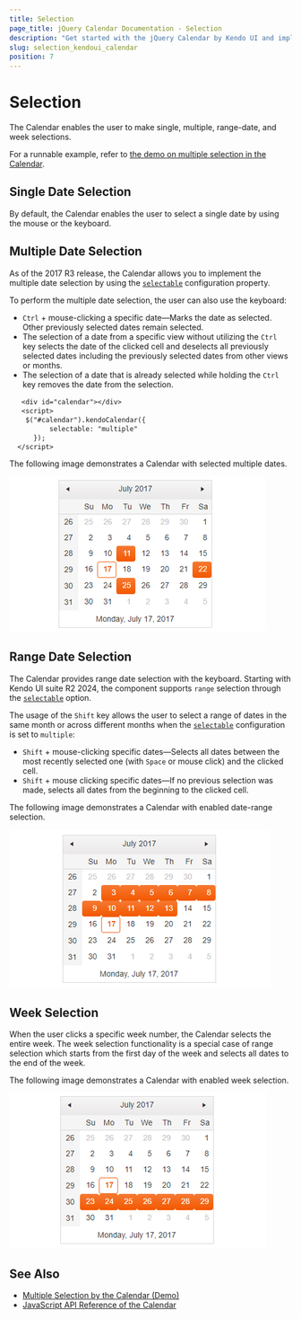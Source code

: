 ```yaml
---
title: Selection
page_title: jQuery Calendar Documentation - Selection
description: "Get started with the jQuery Calendar by Kendo UI and implement single, multiple, range-date, and week selections."
slug: selection_kendoui_calendar
position: 7
---
```


# Selection

The Calendar enables the user to make single, multiple, range-date, and week selections.

For a runnable example, refer to [the demo on multiple selection in the Calendar](https://demos.telerik.com/kendo-ui/calendar/selection).

## Single Date Selection

By default, the Calendar enables the user to select a single date by using the mouse or the keyboard.

## Multiple Date Selection

As of the 2017 R3 release, the Calendar allows you to implement the multiple date selection by using the [`selectable`](/api/javascript/ui/calendar/configuration/selectable) configuration property.

To perform the multiple date selection, the user can also use the keyboard:

* `Ctrl` + mouse-clicking a specific date&mdash;Marks the date as selected. Other previously selected dates remain selected.
* The selection of a date from a specific view without utilizing the `Ctrl` key selects the date of the clicked cell and deselects all previously selected dates including the previously selected dates from other views or months.
* The selection of a date that is already selected while holding the `Ctrl` key removes the date from the selection.

```dojo
   <div id="calendar"></div>
   <script>
    $("#calendar").kendoCalendar({
		  selectable: "multiple"
	  });
  </script>
```

The following image demonstrates a Calendar with selected multiple dates.

![Kendo UI for jQuery Calendar with Multiple Dates Selected](calendar-multiple-date-selection.png)

## Range Date Selection

The Calendar provides range date selection with the keyboard. Starting with Kendo UI suite R2 2024, the component supports `range` selection through the [`selectable`](/api/javascript/ui/calendar/configuration/selectable) option.

The usage of the `Shift` key allows the user to select a range of dates in the same month or across different months when the [`selectable`](/api/javascript/ui/calendar/configuration/selectable) configuration is set to `multiple`:

* `Shift` + mouse-clicking specific dates&mdash;Selects all dates between the most recently selected one (with `Space` or mouse click) and the clicked cell.
* `Shift` + mouse clicking specific dates&mdash;If no previous selection was made, selects all dates from the beginning to the clicked cell.

The following image demonstrates a Calendar with enabled date-range selection.  

![Kendo UI for jQuery Calendar with Range Selection](calendar-range-selection.png)

## Week Selection

When the user clicks a specific week number, the Calendar selects the entire week. The week selection functionality is a special case of range selection which starts from the first day of the week and selects all dates to the end of the week.

The following image demonstrates a Calendar with enabled week selection.

![Kendo UI for jQuery Calendar with Week Selection](calendar-week-selection.png)

## See Also

* [Multiple Selection by the Calendar (Demo)](https://demos.telerik.com/kendo-ui/calendar/selection)
* [JavaScript API Reference of the Calendar](/api/javascript/ui/calendar)
